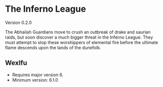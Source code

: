 # The Inferno League
Version 0.2.0

The Abhailah Guardians move to crush an outbreak of drake and saurian raids, but soon discover a much bigger threat in the Inferno League. They must attempt to stop these worshippers of elemental fire before the ultimate flame descends upon the lands of the dunefolk.

## Wexlfu
* Requires major version 6.
* Minimum version: 6.1.0
